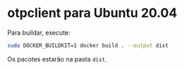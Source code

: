 # otpclient para Ubuntu 20.04

Para buildar, execute:

```bash
sudo DOCKER_BUILDKIT=1 docker build . --output dist
```

Os pacotes estarão na pasta `dist`.
